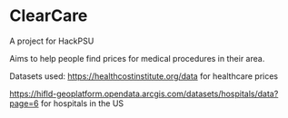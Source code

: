 # ClearCare

A project for HackPSU

Aims to help people find prices for medical procedures in their area. 

Datasets used: https://healthcostinstitute.org/data for healthcare prices 

https://hifld-geoplatform.opendata.arcgis.com/datasets/hospitals/data?page=6 for hospitals in the US
